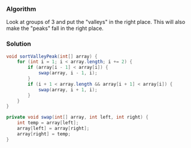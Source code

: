 ### Algorithm

Look at groups of 3 and put the "valleys" in the right place. This will also make the "peaks" fall in the right place.

### Solution

```java
void sortValleyPeak(int[] array) {
    for (int i = 1; i < array.length; i += 2) {
        if (array[i - 1] < array[i]) {
            swap(array, i - 1, i);
        }
        if (i + 1 < array.length && array[i + 1] < array[i]) {
            swap(array, i + 1, i);
        }
    }
}

private void swap(int[] array, int left, int right) {
    int temp = array[left];
    array[left] = array[right];
    array[right] = temp;
}
```
